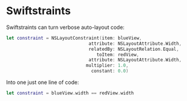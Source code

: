 # Swiftstraints
Swiftstraints can turn verbose auto-layout code:
```swift
let constraint = NSLayoutConstraint(item: blueView,
                               attribute: NSLayoutAttribute.Width,
                               relatedBy: NSLayoutRelation.Equal,
                                  toItem: redView,
                               attribute: NSLayoutAttribute.Width,
                              multiplier: 1.0,
                                constant: 0.0)
```
Into one just one line of code:

```swift
let constraint = blueView.width == redView.width
```

<!--## Installation-->

<!--Swiftstraints is available through [CocoaPods](http://cocoapods.org). To install it, simply add the following line to your Podfile:-->

<!--```ruby-->
<!--pod 'Swiftstraints'-->
<!--```-->

<!--Alternatively, you can clone this repo or download it as a zip and include the classes in your project.-->
